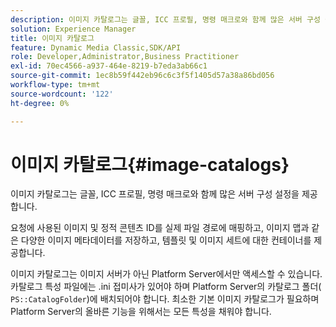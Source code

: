 ```yaml
---
description: 이미지 카탈로그는 글꼴, ICC 프로필, 명령 매크로와 함께 많은 서버 구성 설정을 제공합니다.
solution: Experience Manager
title: 이미지 카탈로그
feature: Dynamic Media Classic,SDK/API
role: Developer,Administrator,Business Practitioner
exl-id: 70ec4566-a937-464e-8219-b7eda3ab66c1
source-git-commit: 1ec8b59f442eb96c6c3f5f1405d57a38a86bd056
workflow-type: tm+mt
source-wordcount: '122'
ht-degree: 0%

---
```


# 이미지 카탈로그{#image-catalogs}

이미지 카탈로그는 글꼴, ICC 프로필, 명령 매크로와 함께 많은 서버 구성 설정을 제공합니다.

요청에 사용된 이미지 및 정적 콘텐츠 ID를 실제 파일 경로에 매핑하고, 이미지 맵과 같은 다양한 이미지 메타데이터를 저장하고, 템플릿 및 이미지 세트에 대한 컨테이너를 제공합니다.

이미지 카탈로그는 이미지 서버가 아닌 Platform Server에서만 액세스할 수 있습니다. 카탈로그 특성 파일에는 .ini 접미사가 있어야 하며 Platform Server의 카탈로그 폴더( `PS::CatalogFolder`)에 배치되어야 합니다. 최소한 기본 이미지 카탈로그가 필요하며 Platform Server의 올바른 기능을 위해서는 모든 특성을 채워야 합니다.

